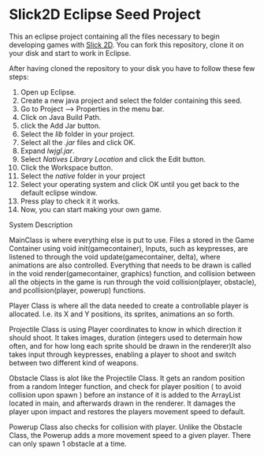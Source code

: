 # Slick2D Eclipse Seed Project
This an eclipse project containing all the files necessary to begin developing games with [Slick 2D](http://slick.ninjacave.com/). You can fork this repository, clone it on your disk and start to work in Eclipse.

After having cloned the repository to your disk you have to follow these few steps:

1. Open up Eclipse.
2. Create a new java project and select the folder containing this seed.
2. Go to Project --> Properties in the menu bar.
3. Click on Java Build Path.
4. click the Add Jar button.
5. Select the *lib* folder in your project.
6. Select all the *.jar* files and click OK.
7. Expand *lwjgl.jar*.
8. Select *Natives Library Location* and click the Edit button.
9. Click the Workspace button.
10. Select the *native* folder in your project
11. Select your operating system and click OK until you get back to the default eclipse window.
12. Press play to check it it works.
13. Now, you can start making your own game.

System Description

MainClass is where everything else is put to use. Files a stored in the Game Container using void init(gamecontainer), Inputs, such as keypresses, are listened to through the void update(gamecontainer, delta), where animations are also controlled. Everything that needs to be drawn is called in the void render(gamecontainer, graphics) function, and collision between all the objects in the game is run through the void collision(player, obstacle), and pcollision(player, powerup) functions.

Player Class is where all the data needed to create a controllable player is allocated. I.e. its X and Y positions, its sprites, animations an so forth.

Projectile Class is using Player coordinates to know in which direction it should shoot. It takes images, duration (integers used to determain how often, and for how long each sprite should be drawn in the renderer)It also takes input through keypresses, enabling a player to shoot and switch between two different kind of weapons.

Obstacle Class is alot like the Projectile Class. It gets an random position from a random Integer function, and check for player position ( to avoid collision upon spawn ) before an instance of it is added to the ArrayList located in main, and afterwards drawn in the renderer. It damages the player upon impact and restores the players movement speed to default.

Powerup Class also checks for collision with player. Unlike the Obstacle Class, the Powerup adds a more movement speed to a given player. There can only spawn 1 obstacle at a time.